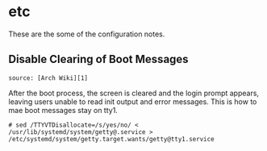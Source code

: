 # etc

These are the some of the configuration notes.

## Disable Clearing of Boot Messages
`source: [Arch Wiki][1]`

After the boot process, the screen is cleared and the login prompt appears, leaving users unable to read init output and error messages. This is how to mae  boot messages stay on tty1. 

	# sed /TTYVTDisallocate=/s/yes/no/ < /usr/lib/systemd/system/getty@.service > /etc/systemd/system/getty.target.wants/getty@tty1.service


[1]: https://wiki.archlinux.org/index.php/Disable_Clearing_of_Boot_Mess
